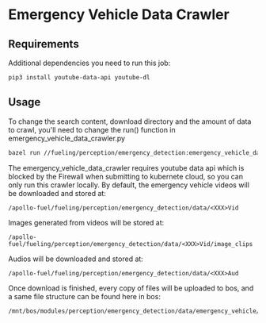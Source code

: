 # Emergency Vehicle Data Crawler

## Requirements

Additional dependencies you need to run this job:
```bash
pip3 install youtube-data-api youtube-dl
```

## Usage

To change the search content, download directory and the amount of data to crawl,
you'll need to change the run() function in emergency_vehicle_data_crawler.py

```bash
bazel run //fueling/perception/emergency_detection:emergency_vehicle_data_crawler
```

The emergency_vehicle_data_crawler requires youtube data api which is blocked by the
Firewall when submitting to kubernete cloud, so you can only run this crawler locally.
By default, the emergency vehicle videos will be downloaded and stored at:

	/apollo-fuel/fueling/perception/emergency_detection/data/<XXX>Vid

Images generated from videos will be stored at:

	/apollo-fuel/fueling/perception/emergency_detection/data/<XXX>Vid/image_clips

Audios will be downloaded and stored at:
	
	/apollo-fuel/fueling/perception/emergency_detection/data/<XXX>Aud

Once download is finished, every copy of files will be uploaded to bos, and a same file 
structure can be found here in bos:

	/mnt/bos/modules/perception/emergency_detection/data/emergency_vehicle/data
